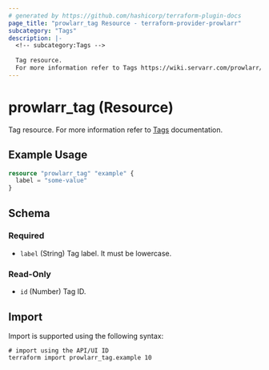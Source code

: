 ```yaml
---
# generated by https://github.com/hashicorp/terraform-plugin-docs
page_title: "prowlarr_tag Resource - terraform-provider-prowlarr"
subcategory: "Tags"
description: |-
  <!-- subcategory:Tags -->
  
  Tag resource.
  For more information refer to Tags https://wiki.servarr.com/prowlarr/settings#tags documentation.
---
```


# prowlarr_tag (Resource)

<!-- subcategory:Tags -->
Tag resource.
For more information refer to [Tags](https://wiki.servarr.com/prowlarr/settings#tags) documentation.

## Example Usage

```terraform
resource "prowlarr_tag" "example" {
  label = "some-value"
}
```

<!-- schema generated by tfplugindocs -->
## Schema

### Required

- `label` (String) Tag label. It must be lowercase.

### Read-Only

- `id` (Number) Tag ID.

## Import

Import is supported using the following syntax:

```shell
# import using the API/UI ID
terraform import prowlarr_tag.example 10
```
